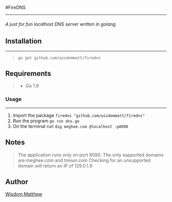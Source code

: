 #FireDNS
___

###### A just for fun localhost DNS server written in golang.

## Installation
___
> `go get github.com/wisdommatt/firedns`

## Requirements
> * Go 1.9

### Usage
___

1. Import the package `firedns "github.com/wisdommatt/firedns"`
2. Run the program `go run dns.go`
3. On the terminal run `dig meghee.com @localhost -p8090`

## Notes
> The application runs only on port 8090.
> The only supported domains are meghee.com and timiun.com
> Checking for an unsupported domain will return an IP of 129.0.1.9

## Author
[Wisdom Matthew](https://github.com/wisdommatt/)
